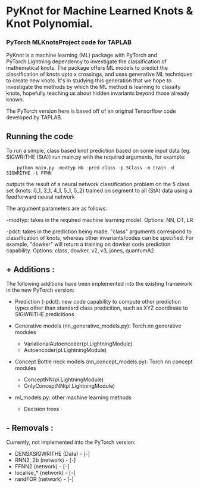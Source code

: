 # PyKnot for Machine Learned Knots & Knot Polynomial.

### PyTorch MLKnotsProject code for TAPLAB 

PyKnot is a machine learning (ML) package with PyTorch and PyTorch.Lightning dependency to investigate the classification of mathematical knots. The package offers ML models to predict the classification of knots upto x crossings, and uses generative ML techniques to create new knots.
It's in studying this generation that we hope to investigate the methods by which the ML method is learning to classify knots, hopefully teaching us about hidden invariants beyond those already known.

The PyTorch version here is based off of an original Tensorflow code developed by TAPLAB.

## Running the code

To run a simple, class based knot prediction based on some input data (eg. SIGWRITHE (StA)) run main.py with the required arguments, for example:

```
    python main.py -modtyp NN -pred class -p 5Class -m train -d SIGWRITHE -t FFNN 
```
outputs the result of a neural network classification problem on the 5 class set (knots: 0_1, 3_1, 4_1, 5_1, 5_2) trained on segment to all (StA) data using a feedforward neural network

The argument parameters are as follows:

-modtyp: takes in the required machine learning model.
Options: NN, DT, LR

-pdct: takes in the prediction being made. "class" arguments correspond to classification of knots, whereas other invariants/codes can be specified. For example, "dowker" will return a training on dowker code prediction capability.
Options: class, dowker, v2, v3, jones, quantumA2


## +  Additions :

The following additions have been implemented into the existing framework in the new PyTorch version:

* Prediction (-pdct): new code capability to compute other prediction types other than standard class predicition, such as XYZ coordinate to SIGWRITHE predicitions

* Generative models (nn_generative_models.py): Torch.nn generative modules
    * VariationalAutoencoder(pl.LightningModule)
    * Autoencoder(pl.LightningModule)

* Concept Bottle neck models (nn_concept_models.py): Torch.nn concept modules
    * ConceptNN(pl.LightningModule) 
    * OnlyConceptNN(pl.LightningModule)

* ml_models.py: other machine learning methods
    * Decision trees

## - Removals :

Currently, not implemented into the PyTorch version:

* DENSXSIGWRITHE (Data) - [-]
* RNN2, 2b (network) - [-]
* FFNN2 (network) - [-]
* localise_* (network) - [-]
* randFOR (network) - [-]
